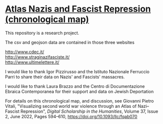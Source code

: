 # <a href="https://digitalkoine.github.io/atlas_nazifascist_chronology/">Atlas Nazis and Fascist Repression (chronological map)</a>

This repository is a research project.

The csv and geojson data are contained in those three websites

http://www.cdec.it/ <br>
http://www.straginazifasciste.it/ <br>
http://www.ultimelettere.it/ <br>

I would like to thank Igor Pizzirusso and the Istituto Nazionale Ferruccio Parri to share their data on Nazis' and Fascists' massacres.

I would like to thank Laura Brazzo and the Centro di Documentazione Ebraica Contemporanea for their support and data on Jewish Deportation

For details on this chronological map, and discussion, see Giovanni Pietro Vitali, "Visualizing second world war violence through an Atlas of Nazi–Fascist Repression", <i>Digital Scholarship in the Humanities</i>, Volume 37, Issue 2, June 2022, Pages 594–610, https://doi.org/10.1093/llc/fqab070
